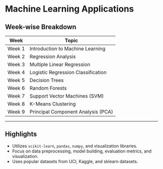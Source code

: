 # Machine Learning Applications

## Week-wise Breakdown

| Week   | Topic                             |
|--------|----------------------------------|
| Week 1 | Introduction to Machine Learning  |
| Week 2 | Regression Analysis               |
| Week 3 | Multiple Linear Regression        |
| Week 4 | Logistic Regression Classification|
| Week 5 | Decision Trees                   |
| Week 6 | Random Forests                  |
| Week 7 | Support Vector Machines (SVM)     |
| Week 8 | K-Means Clustering              |
| Week 9 | Principal Component Analysis (PCA)|

---

## Highlights

- Utilizes `scikit-learn`, `pandas`, `numpy`, and visualization libraries.
- Focus on data preprocessing, model building, evaluation metrics, and visualization.
- Uses popular datasets from UCI, Kaggle, and sklearn datasets.
